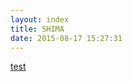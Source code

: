 ```yaml
---
layout: index
title: SHIMA
date: 2015-08-17 15:27:31
---
```


[test](http://richor.me/2015/08/17/test/)